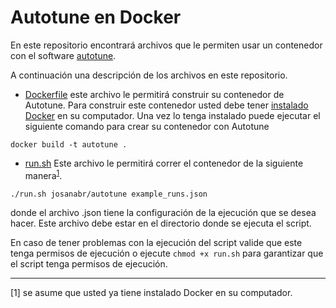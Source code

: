 # Autotune en Docker

En este repositorio encontrará archivos que le permiten usar un contenedor con el software [autotune](https://github.com/adamcw/autotune). 

A continuación una descripción de los archivos en este repositorio.

* [Dockerfile](Dockerfile) este archivo le permitirá construir su contenedor de Autotune. Para construir este contenedor usted debe tener [instalado Docker](https://docs.docker.com/engine/installation/) en su computador. 
Una vez lo tenga instalado puede ejecutar el siguiente comando para crear su contenedor con Autotune 
```
docker build -t autotune .
```

* [run.sh](run.sh) Este archivo le permitirá correr el contenedor de la siguiente manera<sup>[1](#dockerinstalado)</sup>.
```
./run.sh josanabr/autotune example_runs.json 
```
donde el archivo .json tiene la configuración de la ejecución que se desea hacer. 
Este archivo debe estar en el directorio donde se ejecuta el script.

En caso de tener problemas con la ejecución del script valide que este tenga permisos de ejecución o ejecute `chmod +x run.sh` para garantizar que el script tenga permisos de ejecución.

---

<a name="dockerinstalado">[1]</a> se asume que usted ya tiene instalado Docker en su computador.
